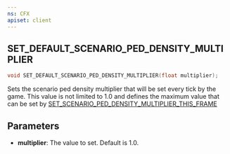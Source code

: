 ```yaml
---
ns: CFX
apiset: client
---
```

## SET_DEFAULT_SCENARIO_PED_DENSITY_MULTIPLIER

```c
void SET_DEFAULT_SCENARIO_PED_DENSITY_MULTIPLIER(float multiplier);
```

Sets the scenario ped density multiplier that will be set every tick by the game. This value is not limited to 1.0 and defines the maximum value that can be set by [SET_SCENARIO_PED_DENSITY_MULTIPLIER_THIS_FRAME](#_0x7A556143A1C03898)

## Parameters
* **multiplier**: The value to set. Default is 1.0.
